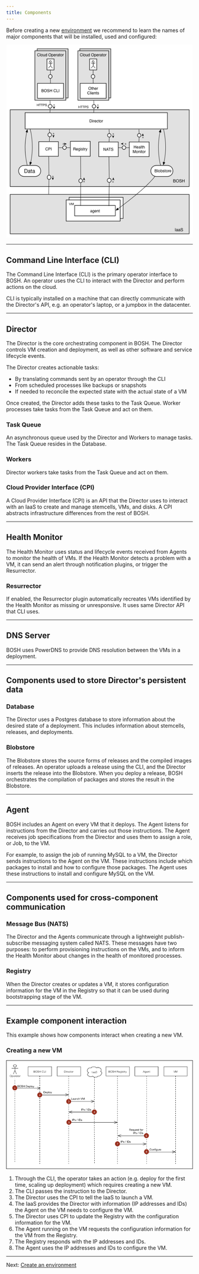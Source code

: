 ```yaml
---
title: Components
---
```


Before creating a new [environment](terminology.md#environment) we recommend to learn the names of major components that will be installed, used and configured:

![image](images/bosh-architecture.png)

---
## <a id="cli"></a> Command Line Interface (CLI)

The Command Line Interface (CLI) is the primary operator interface to BOSH. An operator uses the CLI to interact with the Director and perform actions on the cloud.

CLI is typically installed on a machine that can directly communicate with the Director's API, e.g. an operator's laptop, or a jumpbox in the datacenter.

---
## <a id="director"></a> Director

The Director is the core orchestrating component in BOSH. The Director controls VM creation and deployment, as well as other software and service lifecycle events.

The Director creates actionable tasks:

* By translating commands sent by an operator through the CLI
* From scheduled processes like backups or snapshots
* If needed to reconcile the expected state with the actual state of a VM

Once created, the Director adds these tasks to the Task Queue. Worker processes take tasks from the Task Queue and act on them.

### <a id="queue"></a> Task Queue

An asynchronous queue used by the Director and Workers to manage tasks. The Task Queue resides in the Database.

### <a id="workers"></a> Workers

Director workers take tasks from the Task Queue and act on them.

### <a id="cpi"></a> Cloud Provider Interface (CPI)

A Cloud Provider Interface (CPI) is an API that the Director uses to interact with an IaaS to create and manage stemcells, VMs, and disks. A CPI abstracts infrastructure differences from the rest of BOSH.

---
## <a id="health-monitor"></a> Health Monitor

The Health Monitor uses status and lifecycle events received from Agents to monitor the health of VMs. If the Health Monitor detects a problem with a VM, it can send an alert through notification plugins, or trigger the Resurrector.

### <a id="resurrector"></a> Resurrector

If enabled, the Resurrector plugin automatically recreates VMs identified by the Health Monitor as missing or unresponsive. It uses same Director API that CLI uses.

---
## <a id="dns"></a> DNS Server

BOSH uses PowerDNS to provide DNS resolution between the VMs in a deployment.

---
## <a id="persistent"></a> Components used to store Director's persistent data

### <a id="database"></a> Database

The Director uses a Postgres database to store information about the desired state of a deployment. This includes information about stemcells, releases, and deployments.

### <a id="blobstore"></a> Blobstore

The Blobstore stores the source forms of releases and the compiled images of releases. An operator uploads a release using the CLI, and the Director inserts the release into the Blobstore. When you deploy a release, BOSH orchestrates the compilation of packages and stores the result in the Blobstore.

---
## <a id="agent"></a> Agent

BOSH includes an Agent on every VM that it deploys. The Agent listens for instructions from the Director and carries out those instructions. The Agent receives job specifications from the Director and uses them to assign a role, or Job, to the VM.

For example, to assign the job of running MySQL to a VM, the Director sends instructions to the Agent on the VM. These instructions include which packages to install and how to configure those packages. The Agent uses these instructions to install and configure MySQL on the VM.

---
## <a id="comm"></a> Components used for cross-component communication

### <a id="nats"></a> Message Bus (NATS)

The Director and the Agents communicate through a lightweight publish-subscribe messaging system called NATS. These messages have two purposes: to perform provisioning instructions on the VMs, and to inform the Health Monitor about changes in the health of monitored processes.

### <a id="registry"></a> Registry

When the Director creates or updates a VM, it stores configuration information for the VM in the Registry so that it can be used during bootstrapping stage of the VM.

---
## <a id="example"></a> Example component interaction

This example shows how components interact when creating a new VM.

### <a id="create-vm"></a> Creating a new VM

![image](images/deploy-sequence.png)

1. Through the CLI, the operator takes an action (e.g. deploy for the first time, scaling up deployment) which requires creating a new VM.
1. The CLI passes the instruction to the Director.
1. The Director uses the CPI to tell the IaaS to launch a VM.
1. The IaaS provides the Director with information (IP addresses and IDs) the Agent on the VM needs to configure the VM.
1. The Director uses CPI to update the Registry with the configuration information for the VM.
1. The Agent running on the VM requests the configuration information for the VM from the Registry.
1. The Registry responds with the IP addresses and IDs.
1. The Agent uses the IP addresses and IDs to configure the VM.

---
Next: [Create an environment](init.md)
